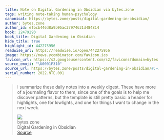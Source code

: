 ```yaml
---
title: Note on Digital Gardening in Obsidian via bytes.zone
tags: writing note-taking human-psychology
canonical: https://bytes.zone/posts/digital-gardening-in-obsidian/
author: bytes.zone
author_id: efbcb446d8a9b95ac37974631d484814
book: 22479293
book_title: Digital Gardening in Obsidian
hide_title: true
highlight_id: 442275956
readwise_url: https://readwise.io/open/442275956
image: https://news.ycombinator.com/favicon.ico
favicon_url: https://s2.googleusercontent.com/s2/favicons?domain=bytes.zone
source_emoji: "\U0001F310"
source_url: https://bytes.zone/posts/digital-gardening-in-obsidian/#:~:text=I%20summarize%20these,the%20next%20week.
serial_number: 2022.NTE.091
---
```

> I summarize these daily notes into a weekly digest. These have more of a journaling flavor to them, since one of the goals is to help me discover patterns, but the template is still pretty basic: a header for highlights, one for lowlights, and one for things I want to change in the next week.
> <div class="quoteback-footer"><div class="quoteback-avatar"><img class="mini-favicon" src="https://s2.googleusercontent.com/s2/favicons?domain=bytes.zone"></div><div class="quoteback-metadata"><div class="metadata-inner"><span style="display:none">FROM:</span><div aria-label="bytes.zone" class="quoteback-author"> bytes.zone</div><div aria-label="Digital Gardening in Obsidian" class="quoteback-title"> Digital Gardening in Obsidian</div></div></div><div class="quoteback-backlink"><a target="_blank" aria-label="go to the full text of this quotation" rel="noopener" href="https://bytes.zone/posts/digital-gardening-in-obsidian/#:~:text=I%20summarize%20these,the%20next%20week." class="quoteback-arrow"> Source</a></div></div>